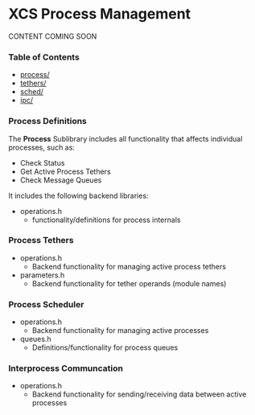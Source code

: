 
#  XCS Process Management

CONTENT COMING SOON

###  Table of Contents

* [process/](#process-definitions)
* [tethers/](#process-tethers)
* [sched/](#process-scheduler)
* [ipc/](#interprocess-communication)

###  Process Definitions

The **Process** Sublibrary includes all functionality that affects individual
processes, such as:

* Check Status
* Get Active Process Tethers
* Check Message Queues

It includes the following backend libraries:

* operations.h
  * functionality/definitions for process internals

###  Process Tethers

* operations.h
  * Backend functionality for managing active process tethers
* parameters.h
  * Backend functionality for tether operands (module names)

###  Process Scheduler

* operations.h
  * Backend functionality for managing active processes
* queues.h
  * Definitions/functionality for process queues

###  Interprocess Communcation

* operations.h
  * Backend functionality for sending/receiving data between active processes


